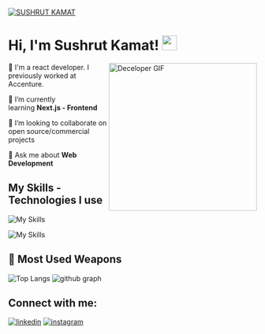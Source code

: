 [![SUSHRUT KAMAT](https://i.ibb.co/wrsrK3w/sushrut-github.png)](https://www.sushrutkamat.com)

# Hi, I'm Sushrut Kamat! <img src="https://raw.githubusercontent.com/MartinHeinz/MartinHeinz/master/wave.gif" width="30px" height="30px">

<img align="right" alt="Deceloper GIF" src="https://i.ibb.co/Y2KRtxC/githubdev.gif" width="300" />

🔭 I'm a react developer. I previously worked at Accenture.

🌱 I’m currently learning **Next.js - Frontend**

👯 I’m looking to collaborate on open source/commercial projects

💬 Ask me about **Web Development**

## My Skills - Technologies I use
![My Skills](https://skillicons.dev/icons?i=js,ts,react,next,tailwind,materialui,github,vercel)

![My Skills](https://skillicons.dev/icons?i=html,css,supabase,mongodb,bootstrap,vscode,bash,figma)

## 🌟 Most Used Weapons 
![Top Langs](https://github-readme-stats.vercel.app/api/top-langs?username=sushrutkamat&show_icons=true&locale=en&layout=compact&theme=tokyonight)
![github graph](https://github-readme-activity-graph.vercel.app/graph?username=sushrutkamat&theme=react-dark)

## Connect with me:
[![linkedin](https://skillicons.dev/icons?i=linkedin)](https://www.linkedin.com/in/sushrut-kamat/)
[![instagram](https://skillicons.dev/icons?i=instagram)](https://www.instagram.com/kamat_sushrut/?hl=en)
